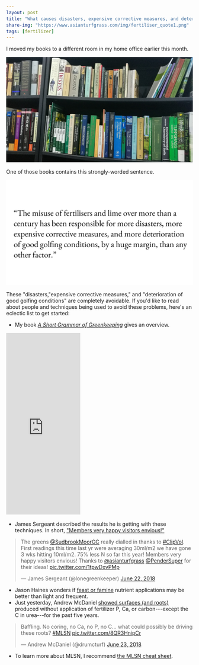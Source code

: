 ```yaml
---
layout: post
title: "What causes disasters, expensive corrective measures, and deterioration of good golfing conditions?"
share-img: "https://www.asianturfgrass.com/img/fertiliser_quote1.png"
tags: [fertilizer]
---
```


I moved my books to a different room in my home office earlier this month.

![bookshelves and books](/img/bookshelf.jpg)

One of those books contains this strongly-worded sentence. 

![quote on the misuse of fertiliser for golfing surfaces](/img/fertiliser_quote1.png)

These "disasters,"expensive corrective measures," and "deterioration of good golfing conditions" are completely avoidable. If you'd like to read about people and techniques being used to avoid these problems, here's an eclectic list to get started: 

* My book [*A Short Grammar of Greenkeeping*](https://leanpub.com/short_grammar_of_greenkeeping) gives an overview.

<iframe width="200" height="490" src="https://leanpub.com/short_grammar_of_greenkeeping/embed" frameborder="0" allowtransparency="true"></iframe>

* James Sergeant described the results he is getting with these techniques. In short, ["Members very happy visitors envious!"](https://twitter.com/lonegreenkeeper/status/1010253951231512577)

<blockquote class="twitter-tweet" data-lang="en"><p lang="en" dir="ltr">The greens <a href="https://twitter.com/SudbrookMoorGC?ref_src=twsrc%5Etfw">@SudbrookMoorGC</a> really dialled in thanks to <a href="https://twitter.com/hashtag/ClipVol?src=hash&amp;ref_src=twsrc%5Etfw">#ClipVol</a>. First readings this time last yr were averaging 30ml/m2 we have gone 3 wks hitting 10ml/m2. 75% less N so far this year!  Members very happy visitors envious! Thanks to <a href="https://twitter.com/asianturfgrass?ref_src=twsrc%5Etfw">@asianturfgrass</a> <a href="https://twitter.com/PenderSuper?ref_src=twsrc%5Etfw">@PenderSuper</a> for their ideas! <a href="https://t.co/1tpwDxvPMp">pic.twitter.com/1tpwDxvPMp</a></p>&mdash; James Sergeant (@lonegreenkeeper) <a href="https://twitter.com/lonegreenkeeper/status/1010253951231512577?ref_src=twsrc%5Etfw">June 22, 2018</a></blockquote>
<script async src="https://platform.twitter.com/widgets.js" charset="utf-8"></script>

* Jason Haines wonders if [feast or famine](http://www.turfhacker.com/2018/06/is-feast-or-famine-beneficial.html) nutrient applications may be better than light and frequent.
* Just yesterday, Andrew McDaniel [showed surfaces (and roots)](https://twitter.com/drumcturf/status/1010330051689107456) produced without application of fertilizer P, Ca, or carbon---except the C in urea---for the past five years. 

<blockquote class="twitter-tweet" data-lang="en"><p lang="en" dir="ltr">Baffling. No coring, no Ca, no P, no C... what could possibly be driving these roots? <a href="https://twitter.com/hashtag/MLSN?src=hash&amp;ref_src=twsrc%5Etfw">#MLSN</a> <a href="https://t.co/8QR3HnipCr">pic.twitter.com/8QR3HnipCr</a></p>&mdash; Andrew McDaniel (@drumcturf) <a href="https://twitter.com/drumcturf/status/1010330051689107456?ref_src=twsrc%5Etfw">June 23, 2018</a></blockquote>
<script async src="https://platform.twitter.com/widgets.js" charset="utf-8"></script>

* To learn more about MLSN, I recommend [the MLSN cheat sheet](https://www.asianturfgrass.com/2018-02-03-new-mlsn-cheat-sheet/).

